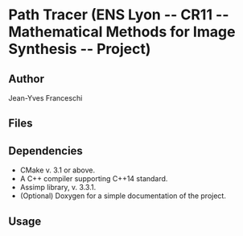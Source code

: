 # Path Tracer (ENS Lyon -- CR11 -- Mathematical Methods for Image Synthesis -- Project)

## Author

Jean-Yves Franceschi

## Files

## Dependencies
 - CMake v. 3.1 or above.
 - A C++ compiler supporting C++14 standard.
 - Assimp library, v. 3.3.1.
 - (Optional) Doxygen for a simple documentation of the project.

## Usage
